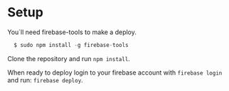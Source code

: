 # Setup

You´ll need firebase-tools to make a deploy.

```javascript
  $ sudo npm install -g firebase-tools
```   

Clone the repository and run `npm install`.

When ready to deploy login to your firebase account with `firebase login` and run: `firebase deploy`.
